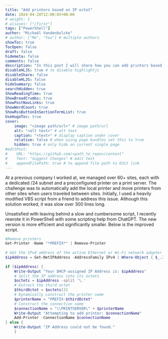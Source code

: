 ```yaml
---
title: "Add printers based on IP octet"
date: 2024-04-28T12:00:03+00:00
# weight: 1
# aliases: ["/first"]
tags: ["PowerShell"]
author: "Michaël Vandenbulcke"
# author: ["Me", "You"] # multiple authors
showToc: true
TocOpen: false
draft: false
hidemeta: false
comments: false
description: "In this post I will share how you can add printers based on IP octet."
disableHLJS: true # to disable highlightjs
disableShare: false
disableHLJS: false
hideSummary: false
searchHidden: true
ShowReadingTime: true
ShowBreadCrumbs: true
ShowPostNavLinks: true
ShowWordCount: true
ShowRssButtonInSectionTermList: true
UseHugoToc: true
cover:
    image: "<image path/url>" # image path/url
    alt: "<alt text>" # alt text
    caption: "<text>" # display caption under cover
    relative: false # when using page bundles set this to true
    hidden: true # only hide on current single page
#editPost:
#    URL: "https://github.com/<path_to_repo>/content"
#    Text: "Suggest Changes" # edit text
#    appendFilePath: true # to append file path to Edit link
---
```

At a previous company I worked at, we managed over 60+ sites, each with a dedicated /24 subnet and a preconfigured printer on a print server. The challenge was to automatically add the local printer and move printers from other sites when users traveled between sites. Initially, I used a heavily modified VBS script from a friend to address this issue. Although this solution worked, it was slow over 300 lines long.

Unsatisfied with leaving behind a slow and cumbersome script, I recently rewrote it in PowerShell with some scripting help from ChatGPT. The new version is more efficient and significantly smaller. Below is the improved script.

```PowerShell
#Remove printers
Get-Printer -Name "*PREFIX*" | Remove-Printer
 
# Get the IPv4 address of the active Ethernet or Wi-Fi network adapter that received its IP from DHCP
$ipAddress = Get-NetIPAddress -AddressFamily IPv4 | Where-Object { $_.InterfaceAlias -match 'Ethernet|Wi-Fi' -and $_.PrefixOrigin -eq 'Dhcp' } | Select-Object -First 1 -ExpandProperty IPAddress
 
if ($ipAddress) {
    Write-Output "Your DHCP-assigned IP Address is: $ipAddress"
    # Split the IP address into its octets
    $octets = $ipAddress -split '\.'
    # Extract the third octet
    $thirdOctet = $octets[2]
    # Dynamically construct the printer name
    $printerName = "PREFIX-$thirdOctet"
    # Construct the connection name
    $connectionName = "\\PRINTSERVER\" + $printerName
    Write-Output "Attempting to add printer: $connectionName"
    Add-Printer -ConnectionName $connectionName
} else {
    Write-Output "IP Address could not be found."
    }
```